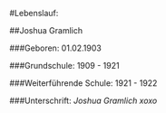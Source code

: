 #Lebenslauf:

##Joshua Gramlich

###Geboren: 
01.02.1903

###Grundschule:
1909 - 1921

###Weiterführende Schule:
1921 - 1922

###Unterschrift:
_Joshua Gramlich xoxo_